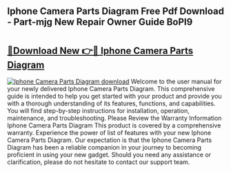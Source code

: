 ## Iphone Camera Parts Diagram Free Pdf Download - Part-mjg New Repair Owner Guide BoPI9

# <h2><a href="http://dfm8yk.blite.top/?on=Iphone+Camera+Parts+Diagram">🔗Download New 👉🔴 Iphone Camera Parts Diagram</a></h2>

[![Iphone Camera Parts Diagram download](https://i.imgur.com/lujVjoI.png)](http://dfm8yk.blite.top/?on=Iphone+Camera+Parts+Diagram)
Welcome to the user manual for your newly delivered Iphone Camera Parts Diagram. This comprehensive guide is intended to help you get started with your product and provide you with a thorough understanding of its features, functions, and capabilities. You will find step-by-step instructions for installation, operation, maintenance, and troubleshooting. Please Review the Warranty Information Iphone Camera Parts Diagram This product is covered by a comprehensive warranty. Experience the power of list of features with your new Iphone Camera Parts Diagram. Our expectation is that the Iphone Camera Parts Diagram has been a reliable companion in your journey to becoming proficient in using your new gadget. Should you need any assistance or clarification, please do not hesitate to contact our support team.
